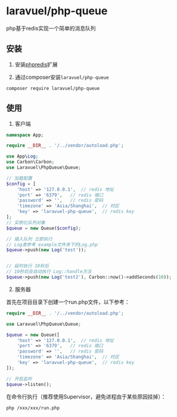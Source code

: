 # laravuel/php-queue
php基于redis实现一个简单的消息队列

## 安装
1. 安装[phpredis](https://github.com/phpredis/phpredis)扩展

2. 通过composer安装`laravuel/php-queue`
```
composer require laravuel/php-queue
```

## 使用
1. 客户端
```php
namespace App;

require __DIR__ . '/../vendor/autoload.php';

use App\Log;
use Carbon\Carbon;
use Laravuel\PhpQueue\Queue;

// 加载配置
$config = [
    'host' => '127.0.0.1',  // redis 地址
    'port' => '6379',   // redis 端口
    'password' => '',   // redis 密码
    'timezone' => 'Asia/Shanghai',  // 时区
    'key' => 'laravuel-php-queue',  // redis key
];
// 实例化队列对象
$queue = new Queue($config);

// 插入队列 立即执行
// Log类参考 example文件夹下的Log.php
$queue->push(new Log('test'));


// 延时执行 10秒后
// 10秒后会自动执行 Log::handle方法
$queue->push(new Log('test2'), Carbon::now()->addSeconds(10));
```
2. 服务器

首先在项目目录下创建一个run.php文件，以下参考：
```php
require __DIR__ . '/../vendor/autoload.php';

use Laravuel\PhpQueue\Queue;

$queue = new Queue([
    'host' => '127.0.0.1',  // redis 地址
    'port' => '6379',   // redis 端口
    'password' => '',   // redis 密码
    'timezone' => 'Asia/Shanghai',  // 时区
    'key' => 'laravuel-php-queue',  // redis key
]);

// 开启监听
$queue->listen();

```
在命令行执行（推荐使用Supervisor，避免进程由于某些原因挂掉）：
```
php /xxx/xxx/run.php
```